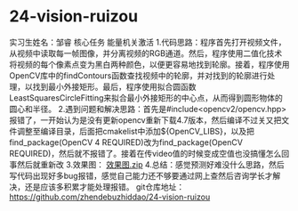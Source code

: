 # 24-vision-ruizou
实习生姓名：邹睿
核心任务
能量机关激活
1.代码思路：程序首先打开视频文件，从视频中读取每一帧图像，并分离视频的RGB通道。然后，程序使用二值化技术将视频的每个像素点变为黑白两种颜色，以便更容易地找到轮廓。接着，程序使用OpenCV库中的findContours函数查找视频中的轮廓，并对找到的轮廓进行处理，以找到最小外接矩形。最后，程序使用拟合圆函数LeastSquaresCircleFitting来拟合最小外接矩形的中心点，从而得到圆形物体的圆心和半径。
2.遇到问题和解决思路：首先是#include<opencv2/opencv.hpp>报错了，一开始认为是没有更新opencv重新下载4.7版本，然后编译不过关又把文件调整至编译目录，后面把cmakelist中添加${OpenCV_LIBS}，以及把find_package(OpenCV 4 REQUIRED)改为find_package(OpenCV REQUIRED)，然后就不报错了。接着在传video值的时候变成空值也没搞懂怎么回事然后就重新改
3.效果图：
[效果图.zip](https://github.com/zhendebuzhiddao/24-vision-ruizou/files/12291799/default.zip)
4.总结：感觉预测好难没什么思路，然后写代码出现好多bug报错，感觉自己能力还不够要通过网上查然后咨询学长才解决，还是应该多积累才能处理报错。
git仓库地址：https://github.com/zhendebuzhiddao/24-vision-ruizou
